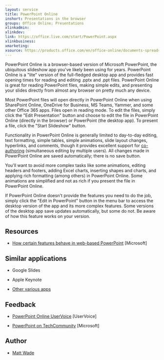 ```yaml
---
layout: service
title: PowerPoint Online
inshort: Presentations in the browser
groups: Office Online; Presentations
xlinkadmin: 
xlinkdev: 
link: https://office.live.com/start/PowerPoint.aspx
xlinkbusiness: 
xmarketing: 
xsource: https://products.office.com/en/office-online/documents-spreadsheets-presentations-office-online
---
```

PowerPoint Online is a browser-based version of Microsoft PowerPoint,
the ubiquitous slideshow app you've likely been using for years.
PowerPoint Online is a "lite" version of the full-fledged desktop app
and provides fast opening times for reading and editing .pptx and .ppt
files. PowerPoint Online is great for reading PowerPoint files, making
simple edits, and presenting your slides directly from almost any
browser on pretty much any device.

Most PowerPoint files will open directly in PowerPoint Online when using
SharePoint Online, OneDrive for Business, MS Teams, Yammer, and some
other Office 365 apps. Files open in reading mode. To edit the files,
simply click the "Edit Presentation" button and choose to edit the
file in PowerPoint Online (directly in the browser) or PowerPoint (the
desktop app). To present a file, click the "Start Slideshow" button.

Functionality in PowerPoint Online is generally limited to day-to-day
editing, text formatting, simple tables, simple animations, slide layout
changes, hyperlinks, and comments, though it provides excellent support
for [co-authoring](http://icsh.pt/CoAuthoring) (simultaneous editing by
multiple users). All changes made in PowerPoint Online are saved
automatically; there is no save button.

You'll want to avoid more complex tasks like some animations, editing
headers and footers, adding Excel charts, inserting shapes and charts,
and applying rich formatting (among others) in PowerPoint Online. Some
animations are simplified and not as rich if you present the file in
PowerPoint Online.

If PowerPoint Online doesn't provide the features you need to do the
job, simply click the "Edit in PowerPoint" button in the menu bar to
access the desktop version of the app and its more complex features.
Some versions of the desktop app save updates automatically, but some do
not. Be aware of how this feature works on your version.

Resources
---------

-   [How certain features behave in web-based
    PowerPoint](https://support.office.com/en-us/article/How-certain-features-behave-in-web-based-PowerPoint-A931F0C8-1305-4428-8F7C-9CFA00EF28C5)
    \[Microsoft\]

Similar applications
--------------------

-   Google Slides

-   Apple Keynote

-   [Other various
    apps](https://en.wikipedia.org/wiki/Presentation_program)

Feedback
---------

-   [PowerPoint Online UserVoice](https://powerpoint.uservoice.com/forums/270149-powerpoint-online)
    \[UserVoice\]
    
-   [PowerPoint on TechCommunity](https://techcommunity.microsoft.com/t5/PowerPoint-Office-Mix/ct-p/PowerPoint)
    \[Microsoft\]
    
Author
---------

-   [Matt Wade](https://www.linkedin.com/in/thatmattwade/)
